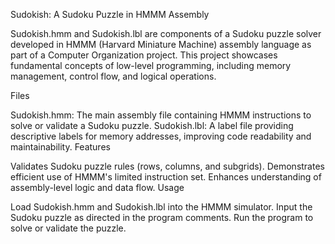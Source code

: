 Sudokish: A Sudoku Puzzle in HMMM Assembly

Sudokish.hmm and Sudokish.lbl are components of a Sudoku puzzle solver developed in HMMM (Harvard Miniature Machine) assembly language as part of a Computer Organization project. This project showcases fundamental concepts of low-level programming, including memory management, control flow, and logical operations.

Files

Sudokish.hmm: The main assembly file containing HMMM instructions to solve or validate a Sudoku puzzle.
Sudokish.lbl: A label file providing descriptive labels for memory addresses, improving code readability and maintainability.
Features

Validates Sudoku puzzle rules (rows, columns, and subgrids).
Demonstrates efficient use of HMMM's limited instruction set.
Enhances understanding of assembly-level logic and data flow.
Usage

Load Sudokish.hmm and Sudokish.lbl into the HMMM simulator.
Input the Sudoku puzzle as directed in the program comments.
Run the program to solve or validate the puzzle.
